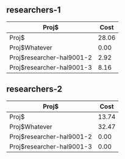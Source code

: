 ## researchers-1

|Proj$|Cost|
|-|-|
|Proj$|28.06|
|Proj$Whatever|0.00|
|Proj$researcher-hal9001-2|2.92|
|Proj$researcher-hal9001-3|8.16|

## researchers-2

|Proj$|Cost|
|-|-|
|Proj$|13.74|
|Proj$Whatever|32.47|
|Proj$researcher-hal9001-2|0.00|
|Proj$researcher-hal9001-3|0.00|

